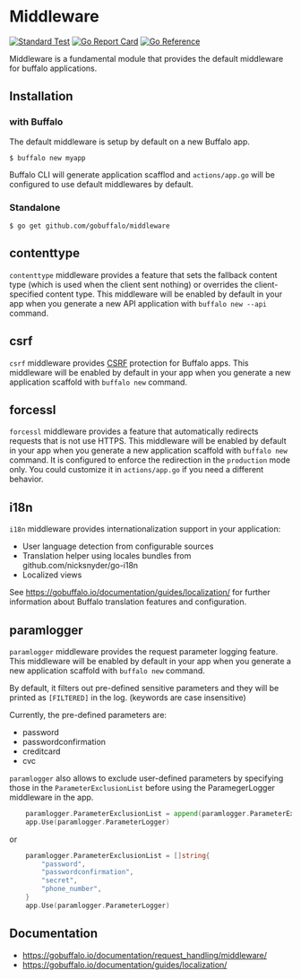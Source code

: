 # Middleware

[![Standard Test](https://github.com/gobuffalo/middleware/actions/workflows/standard-go-test.yml/badge.svg)](https://github.com/gobuffalo/middleware/actions/workflows/standard-go-test.yml)
[![Go Report Card](https://goreportcard.com/badge/github.com/gobuffalo/middleware)](https://goreportcard.com/report/github.com/gobuffalo/middleware)
[![Go Reference](https://pkg.go.dev/badge/github.com/gobuffalo/middleware.svg)](https://pkg.go.dev/github.com/gobuffalo/middleware)

Middleware is a fundamental module that provides the default middleware for
buffalo applications.


## Installation

### with Buffalo

The default middleware is setup by default on a new Buffalo app.

```console
$ buffalo new myapp
```

Buffalo CLI will generate application scafflod and `actions/app.go` will be
configured to use default middlewares by default.

### Standalone

```console
$ go get github.com/gobuffalo/middleware
```


## contenttype

`contenttype` middleware provides a feature that sets the fallback content type
(which is used when the client sent nothing) or overrides the client-specified
content type.
This middleware will be enabled by default in your app when you generate a new
API application with `buffalo new --api` command.

## csrf

`csrf` middleware provides
[CSRF](https://en.wikipedia.org/wiki/Cross-site_request_forgery)
protection for Buffalo apps.
This middleware will be enabled by default in your app when you generate a new
application scaffold with `buffalo new` command.


## forcessl

`forcessl` middleware provides a feature that automatically redirects requests
that is not use HTTPS.
This middleware will be enabled by default in your app when you generate a new
application scaffold with `buffalo new` command.
It is configured to enforce the redirection in the `production` mode only. You
could customize it in `actions/app.go` if you need a different behavior.

## i18n

`i18n` middleware provides internationalization support in your application:

* User language detection from configurable sources
* Translation helper using locales bundles from github.com/nicksnyder/go-i18n
* Localized views

See <https://gobuffalo.io/documentation/guides/localization/> for further
information about Buffalo translation features and configuration.

## paramlogger

`paramlogger` middleware provides the request parameter logging feature.
This middleware will be enabled by default in your app when you generate a new
application scaffold with `buffalo new` command.

By default, it filters out pre-defined sensitive parameters and they will be
printed as `[FILTERED]` in the log. (keywords are case insensitive)

Currently, the pre-defined parameters are:

* password
* passwordconfirmation
* creditcard
* cvc

`paramlogger` also allows to exclude user-defined parameters by specifying
those in the `ParameterExclusionList` before using the ParamegerLogger
middleware in the app.

```go
    paramlogger.ParameterExclusionList = append(paramlogger.ParameterExclusionList, "secret", "phone_number")
    app.Use(paramlogger.ParameterLogger)
```

or

```go
    paramlogger.ParameterExclusionList = []string{
        "password",
        "passwordconfirmation",
        "secret",
        "phone_number",
    }
    app.Use(paramlogger.ParameterLogger)
```

## Documentation

* <https://gobuffalo.io/documentation/request_handling/middleware/>
* <https://gobuffalo.io/documentation/guides/localization/>

